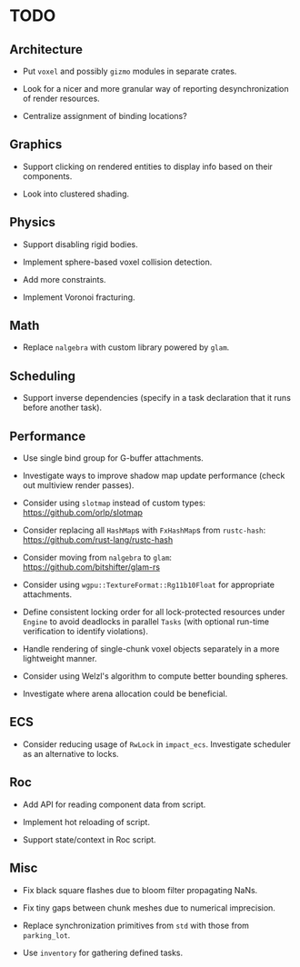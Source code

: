 # TODO

## Architecture

- Put `voxel` and possibly `gizmo` modules in separate crates.

- Look for a nicer and more granular way of reporting desynchronization of render resources.

- Centralize assignment of binding locations?

## Graphics

- Support clicking on rendered entities to display info based on their components.

- Look into clustered shading.

## Physics

- Support disabling rigid bodies.

- Implement sphere-based voxel collision detection.

- Add more constraints.

- Implement Voronoi fracturing.

## Math

- Replace `nalgebra` with custom library powered by `glam`.

## Scheduling

- Support inverse dependencies (specify in a task declaration that it runs before another task).

## Performance

- Use single bind group for G-buffer attachments.

- Investigate ways to improve shadow map update performance (check out multiview render passes).

- Consider using `slotmap` instead of custom types: https://github.com/orlp/slotmap

- Consider replacing all `HashMap`s with `FxHashMap`s from `rustc-hash`: https://github.com/rust-lang/rustc-hash

- Consider moving from `nalgebra` to `glam`: https://github.com/bitshifter/glam-rs

- Consider using `wgpu::TextureFormat::Rg11b10Float` for appropriate attachments.

- Define consistent locking order for all lock-protected resources under `Engine` to avoid deadlocks in parallel `Tasks` (with optional run-time verification to identify violations).

- Handle rendering of single-chunk voxel objects separately in a more lightweight manner.

- Consider using Welzl's algorithm to compute better bounding spheres.

- Investigate where arena allocation could be beneficial.

## ECS

- Consider reducing usage of `RwLock` in `impact_ecs`. Investigate scheduler as an alternative to locks.

## Roc

- Add API for reading component data from script.

- Implement hot reloading of script.

- Support state/context in Roc script.

## Misc

- Fix black square flashes due to bloom filter propagating NaNs.

- Fix tiny gaps between chunk meshes due to numerical imprecision.

- Replace synchronization primitives from `std` with those from `parking_lot`.

- Use `inventory` for gathering defined tasks.
